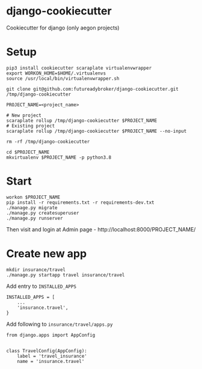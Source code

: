 # django-cookiecutter
Cookiecutter for django (only aegon projects)

# Setup
```
pip3 install cookiecutter scaraplate virtualenvwrapper
export WORKON_HOME=$HOME/.virtualenvs
source /usr/local/bin/virtualenvwrapper.sh

git clone git@github.com:futureadybroker/django-cookiecutter.git /tmp/django-cookiecutter

PROJECT_NAME=<project_name>

# New project
scaraplate rollup /tmp/django-cookiecutter $PROJECT_NAME
# Existing project
scaraplate rollup /tmp/django-cookiecutter $PROJECT_NAME --no-input

rm -rf /tmp/django-cookiecutter

cd $PROJECT_NAME
mkvirtualenv $PROJECT_NAME -p python3.8
```
# Start
```
workon $PROJECT_NAME
pip install -r requirements.txt -r requirements-dev.txt
./manage.py migrate
./manage.py createsuperuser
./manage.py runserver
```
Then visit and login at Admin page - http://localhost:8000/PROJECT_NAME/

# Create new app
```
mkdir insurance/travel
./manage.py startapp travel insurance/travel
```

Add entry to `INSTALLED_APPS`
```
INSTALLED_APPS = [
    ...
    'insurance.travel',
}
```

Add following to `insurance/travel/apps.py`
```
from django.apps import AppConfig


class TravelConfig(AppConfig):
    label = 'travel_insurance'
    name = 'insurance.travel'
```
